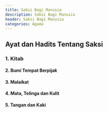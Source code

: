 ```yaml
---
title: Saksi Bagi Manusia
description: Saksi Bagi Manusia
header: Saksi Bagi Manusia
categories: Agama
---
```

## Ayat dan Hadits Tentang Saksi
<!--#### 1. Kitab-->
### 1.<a onclick="sdiv('d1');"> Kitab </a>

<div class="gdiv" id="d1" style="display:none">
<b> 1. Surat Al-Kahfi 18 : 49 </b>
<div class="ar"> 
وَوُضِعَ الْكِتَابُ فَتَرَى الْمُجْرِمِيْنَ مُشْفِقِيْنَ مِمَّا فِيْهِ وَيَقُوْلُوْنَ يَا وَيْلَتَنَا مَالِ هَذَا الْكِتَابِ لاَ يُغَادِرُ صَغِيْرَةً وَلاَ كَبِيْرَةً إِلاَّ أَحْصَاهَا وَوَجَدُوْا مَا عَمِلُوْا حَاضِرًا وَلاَ يَظْلِمُ رَبُّكَ أَحَدًا. (49)

</div>
<div class="id">
Dan diletakkanlah kitab, lalu kamu akan melihat orang-orang bersalah ketakutan terhadap apa yang (tertulis) di dalamnya, dan mereka berkata: ‘Aduhai celaka kami, kitab apakah ini yang tidak meninggalkan yang kecil dan tidak (pula) yang besar, melainkan ia mencatat semuanya.’ Dan mereka dapati apa yang telah mereka kerjakan ada (tertulis). Dan Rabbmu tidak menganiaya seorang jua pun.” (QS. Al-Kahfi: 49)
</div>


<b> 2. Surat Al-Qomar 54 : 52-53 </b>
<div class="ar"> وَكُلُّ شَيْءٍ فَعَلُوْهُ فِي الزُّبُرِ (52) وَكُلُّ صَغِيْرٍ وَكَبِيْرٍ مُسْتَطَرٌ (53)

</div>
<div class="id">
Dan segala sesuatu yang telah mereka perbuat tercatat dalam buku-buku catatan (yang ada di tangan Malaikat). Dan segala (urusan) yang kecil maupun yang besar adalah tertulis. (QS. Qomar: 52-53)
</div>

<b>3. Surat Al-Israa 17	: 13-14, 71 </b>
<div class="ar"> 
وَكُلَّ إِنسَانٍ أَلْزَمْنَاهُ طَآئِرَهُ فِي عُنُقِهِ وَنُخْرِجُ لَهُ يَوْمَ الْقِيَامَةِ كِتَاباً يَلْقَاهُ مَنشُوراً.(13)
<br />
 اقْرَأْ كَتَابَكَ كَفَى بِنَفْسِكَ الْيَوْمَ عَلَيْكَ حَسِيباً.(14)

<br />
 يَوْمَ نَدْعُو كُلَّ أُنَاسٍ بِإِمَامِهِمْ فَمَنْ أُوتِيَ كِتَابَهُ بِيَمِينِهِ فَأُوْلَـئِكَ يَقْرَؤُونَ كِتَابَهُمْ وَلاَ يُظْلَمُونَ فَتِيلاً.(71)

</div>
<div class="id">
Dan tiap-tiap manusia itu telah Kami tetapkan amal perbuatannya (sebagaimana tetapnya kalung) pada lehernya. Dan Kami keluarkan baginya pada hari kiamat sebuah kitab yang dijumpainya terbuka.(13)<br />
Bacalah kitabmu, cukuplah dirimu sendiri pada waktu ini sebagai penghisab terhadapmu.(14)<br />
(Ingatlah) suatu hari (yang di hari itu) Kami panggil tiap umat dengan pemimpinnya; dan barang siapa yang diberikan kitab amalannya di tangan kanannya maka mereka ini akan membaca kitabnya itu, dan mereka tidak dianiaya sedikit pun."(71)
</div>


<b>4. Surat Al-Mu'minuun 23 : 62 </b>
<div class="ar"> 
وَلَا نُكَلِّفُ نَفْساً إِلَّا وُسْعَهَا وَلَدَيْنَا كِتَابٌ يَنطِقُ بِالْحَقِّ وَهُمْ لَا يُظْلَمُونَ.(62)
</div>
<div class="id">
Kami tiada membebani seseorang melainkan menurut kesanggupannya, dan pada sisi Kami ada suatu kitab yang membicarakan kebenaran, dan mereka tidak dianiaya.(62)
</div>


<b>5. Surat Yaasiin 36 : 12 </b>
<div class="ar"> 
 إِنَّا نَحْنُ نُحْيِي الْمَوْتَى وَنَكْتُبُ مَا قَدَّمُوا وَآثَارَهُمْ وَكُلَّ شَيْءٍ أحْصَيْنَاهُ فِي إِمَامٍ مُبِينٍ.(12)
</div>
<div class="id">
Sesungguhnya Kami menghidupkan orang-orang mati dan Kami menuliskan apa yang telah mereka kerjakan dan bekas-bekas yang mereka tinggalkan. Dan segala sesuatu Kami kumpulkan dalam Kitab Induk yang nyata (Lauh Mahfuzh).(12)
</div>

<b>6. Surat Az-Zumar 39 : 69</b>
<div class="ar"> 
وَأَشْرَقَتِ الْأَرْضُ بِنُورِ رَبِّهَا وَوُضِعَ الْكِتَابُ وَجِيءَ بِالنَّبِيِّينَ وَالشُّهَدَاء وَقُضِيَ بَيْنَهُم بِالْحَقِّ وَهُمْ لَا يُظْلَمُونَ(69)
</div>
<div class="id">
Dan terang benderanglah bumi (padang mahsyar) dengan cahaya (keadilan) Tuhannya; dan diberikanlah buku (perhitungan perbuatan masing-masing) dan didatangkanlah para nabi dan saksi-saksi dan diberi keputusan di antara mereka dengan adil, sedang mereka tidak dirugikan.(69)
</div>

<b>7. Surat Al-Jaatsiyah 45 : 28-29</b>
<div class="ar"> 
وَتَرَى كُلَّ أُمَّةٍ جَاثِيَةً كُلُّ أُمَّةٍ تُدْعَى إِلَى كِتَابِهَا الْيَوْمَ تُجْزَوْنَ مَا كُنتُمْ تَعْمَلُونَ.(28)
<br />
هَذَا كِتَابُنَا يَنطِقُ عَلَيْكُم بِالْحَقِّ إِنَّا كُنَّا نَسْتَنسِخُ مَا كُنتُمْ تَعْمَلُونَ.(29)
</div>
<div class="id">
Dan (pada hari itu) kamu lihat tiap-tiap umat berlutut. Tiap-tiap umat dipanggil untuk (melihat) buku catatan amalnya. Pada hari itu kamu diberi balasan terhadap apa yang telah kamu kerjakan.(28)<br />
(Allah berfirman): "Inilah kitab (catatan) Kami yang menuturkan terhadapmu dengan benar. Sesungguhnya Kami telah menyuruh mencatat apa yang telah kamu kerjakan".(29)
</div>

<b>8. Surat Al-Haaqqah 69 : 19, 25 </b>
<div class="ar"> 
 فَأَمَّا مَنْ أُوتِيَ كِتَابَهُ بِيَمِينِهِ فَيَقُولُ هَاؤُمُ اقْرَؤُوا كِتَابِيهْ.(19)
<br />
 وَأَمَّا مَنْ أُوتِيَ كِتَابَهُ بِشِمَالِهِ فَيَقُولُ يَا لَيْتَنِي لَمْ أُوتَ كِتَابِيهْ.(25)
</div>
<div class="id">
Adapun orang-orang yang diberikan kepadanya kitabnya dari sebelah kanannya, maka dia berkata: "Ambillah, bacalah kitabku (ini)".(19)
<br />
Adapun orang yang diberikan kepadanya kitabnya dari sebelah kirinya, maka dia berkata: "Wahai alangkah baiknya kiranya tidak diberikan kepadaku kitabku (ini).(25)
</div>

<b>9. Surat Al-Muddatstsir 74 : 52 </b>
<div class="ar"> 
بَلْ يُرِيدُ كُلُّ امْرِئٍ مِّنْهُمْ أَن يُؤْتَى صُحُفاً مُّنَشَّرَةً.(52)
</div>
<div class="id">
Bahkan tiap-tiap orang dari mereka berkehendak supaya diberikan kepadanya lembaran-lembaran yang terbuka.(52)
</div>

<b>10. Surat An-Naba' 78 : 29</b>
<div class="ar"> 
وَكُلَّ شَيْءٍ أَحْصَيْنَاهُ كِتَاباً.(29)
</div>
<div class="id">
Dan segala sesuatu telah Kami catat dalam suatu kitab.(29)

</div>

<b>11. Surat At-Takwiir 81 : 10 </b>
<div class="ar"> 
 وَإِذَا الصُّحُفُ نُشِرَتْ.(10)
</div>
<div class="id">
Dan apabila catatan-catatan (amal perbuatan manusia) dibuka,(10)

</div>

<b>12. Surat Al-Insyiqaaq 84 : 7, 10 </b>
<div class="ar"> 
فَأَمَّا مَنْ أُوتِيَ كِتَابَهُ بِيَمِينِهِ.(7)
<br />
وَأَمَّا مَنْ أُوتِيَ كِتَابَهُ وَرَاء ظَهْرِهِ.(10)
</div>
<div class="id">
Adapun orang yang diberikan kitabnya dari sebelah kanannya,(7)
<br />
Adapun orang-orang yang diberikan kitabnya dari belakang,(10)
</div>

</div>

<!--### 2. Bumi Tempat Berpijak-->
#### 2. <a onclick="sdiv('d2');">Bumi Tempat Berpijak </a>
<div class="gdiv" id="d2" style="display:none">
<b> 1. Surah Al-Zalzalah 99 : 4 : </b>
<div class="ar"> 
يَوْمَئِذٍ تُحَدِّثُ أَخْبَارَهَا.(4)
<br />
بِأَنَّ رَبَّكَ أَوْحَى لَهَا.(5)
</div>
<div class="id">
Pada hari itu bumi menceritakan beritanya,(4)
<br />
Karena sesungguhnya Tuhanmu telah memerintahkan (yang sedemikian itu) kepadanya.(5)
</div>

<b>2. Hadits Imam Tirmidzi	No.2353</b>
<div class="ar"> 

حَدَّثَنَا سُوَيْدُ بْنُ نَصْرٍ أَخْبَرَنَا عَبْدُ اللَّهِ بْنُ الْمُبَارَكِ أَخْبَرَنَا سَعِيدُ بْنُ أَبِي أَيُّوبَ حَدَّثَنَا يَحْيَى بْنُ أَبِي سُلَيْمَانَ عَنْ سَعِيدٍ الْمَقْبُرِيِّ عَنْ أَبِي هُرَيْرَةَ قَالَقَرَأَ رَسُولُ اللَّهِ صَلَّى اللَّهُ عَلَيْهِ وَسَلَّمَ{ يَوْمَئِذٍ تُحَدِّثُ أَخْبَارَهَا }قَالَ أَتَدْرُونَ مَا أَخْبَارُهَا قَالُوا اللَّهُ وَرَسُولُهُ أَعْلَمُ قَالَ فَإِنَّ أَخْبَارَهَا أَنْ تَشْهَدَ عَلَى كُلِّ عَبْدٍ أَوْ أَمَةٍ بِمَا عَمِلَ عَلَى ظَهْرِهَا أَنْ تَقُولَ عَمِلَ كَذَا وَكَذَا يَوْمَ كَذَا وَكَذَا قَالَ فَهَذِهِ أَخْبَارُهَاقَالَ أَبُو عِيسَى هَذَا حَدِيثٌ حَسَنٌ غَرِيبٌ.

</div>
<div class="id">
Telah menceritakan kepada kami Suwaid bin Nashr telah mengkhabarkan kepada kami Abdullah bin Al Mubarak telah mengkhabarkan kepada kami Sa'id bin Abu Ayyub telah menceritakan kepada kami Yahya bin Abu Sulaiman dari Sa'id Al Maqbari dari Abu Hurairah berkata: Rasulullah Shallallahu 'alahi wa Salam membaca: "Pada hari itu bumi menceritakan beritanya." (Al-Zalzalah: 4), belia bertanya: "Tahukah kalian apa berita-beritanya?" mereka menjawab: Allah dan rasulNya lebih tahu. Beliau bersabda: "Berita-beritanya adalah perbuatan-perbuatan yang dilakukan oleh hamba lelaki atau perempuan di atas bumi berkata: Ia melakukan ini dan ini, pada hari ini dan ini." beliau bersabda: "Itulah berita-beritanya." Berkata Abu Isa: Hadits ini hasan gharib.
</div>

</div>




<!--#### 3. Malaikat-->
#### 3. <a onclick="sdiv('d3');">Malaikat </a>
<div class="gdiv" id="d3" style="display:none">
<b> 1. Surah Qaaf 50 : 18 : </b>
<div class="ar"> 
مَا يَلْفِظُ مِن قَوْلٍ إِلَّا لَدَيْهِ رَقِيبٌ عَتِيدٌ.(18)
</div>
<div class="id">
Tiada suatu ucapanpun yang diucapkannya melainkan ada di dekatnya malaikat pengawas yang selalu hadir.(18)

</div>

<b> 2. Surah Al-Infithaar 82 : 10-11 : </b>
<div class="ar"> 
وَإِنَّ عَلَيْكُمْ لَحَافِظِينَ.(10)
<br />
كِرَاماً كَاتِبِينَ.(11)
</div>
<div class="id">
Padahal sesungguhnya bagi kamu ada (malaikat-malaikat) yang mengawasi (pekerjaanmu),(10)
<br />
Yang mulia (di sisi Allah) dan mencatat (pekerjaan-pekerjaanmu itu),
.(11)

</div>

</div>


<!--### 4. Mata, Telinga dan Kulit-->
#### 4. <a onclick="sdiv('d4');">Mata, Telinga dan Kulit </a>
<div id="d4" style="display:none">
<b> 1. Surah Fushshilat 41 :  20 - 22 </b>
<div class="ar"> 
حَتَّى إِذَا مَا جَاؤُوهَا شَهِدَ عَلَيْهِمْ سَمْعُهُمْ وَأَبْصَارُهُمْ وَجُلُودُهُمْ بِمَا كَانُوا يَعْمَلُونَ.(20)
<br />
 وَقَالُوا لِجُلُودِهِمْ لِمَ شَهِدتُّمْ عَلَيْنَا قَالُوا أَنطَقَنَا اللَّهُ الَّذِي أَنطَقَ كُلَّ شَيْءٍ وَهُوَ خَلَقَكُمْ أَوَّلَ مَرَّةٍ وَإِلَيْهِ تُرْجَعُونَ.(21)
<br />
 وَمَا كُنْتُمْ تَسْتَتِرُونَ أَنْ يَشْهَدَ عَلَيْكُمْ سَمْعُكُمْ وَلَا أَبْصَارُكُمْ وَلَا جُلُودُكُمْ وَلَكِنْ ظَنَنْتُمْ أَنَّ اللَّهَ لَا يَعْلَمُ كَثِيرًا مِمَّا تَعْمَلُونَ.(22)

</div>
<div class="id">
Sehingga apabila mereka sampai ke neraka, pendengaran, penglihatan dan kulit mereka menjadi saksi terhadap mereka tentang apa yang telah mereka kerjakan.(20)
<br />
Dan mereka berkata kepada kulit mereka: "Mengapa kamu menjadi saksi terhadap kami?" Kulit mereka menjawab: "Allah yang menjadikan segala sesuatu pandai berkata telah menjadikan kami pandai (pula) berkata, dan Dia-lah yang menciptakan kamu pada kali pertama dan hanya kepada-Nya lah kamu dikembalikan".(21)
<br />
Kamu sekali-sekali tidak dapat bersembunyi dari kesaksian pendengaran, penglihatan dan kulitmu kepadamu bahkan kamu mengira bahwa Allah tidak mengetahui kebanyakan dari apa yang kamu kerjakan.(22)
</div>
</div>

<!--#### 5. Tangan dan Kaki-->
#### 5. <a onclick="sdiv('d5');">Tangan dan Kaki </a>
<div class="gdiv" id="d5" style="display:none">
<b> 1. Surah Yaasiin 36 : 65 </b>
<div class="ar"> 
 الْيَوْمَ نَخْتِمُ عَلَى أَفْوَاهِهِمْ وَتُكَلِّمُنَا أَيْدِيهِمْ وَتَشْهَدُ أَرْجُلُهُمْ بِمَا كَانُوا يَكْسِبُونَ.(65)
</div>
<div class="id">
Pada hari ini Kami tutup mulut mereka; dan berkatalah kepada Kami tangan mereka dan memberi kesaksianlah kaki mereka terhadap apa yang dahulu mereka usahakan.(65)

</div>
</div>


<!--#### 2. <a onclick="sdiv('d2');">Bumi Tempat Berpijak </a>-->
<!--<div class="gdiv" id="d2" style="display:none">-->
<!--<h4> Hadits Imam  : </h4>-->
<!--<div class="ar"> -->

<!--</div>-->
<!--<div class="id">-->

<!--</div>-->
<!--</div>-->
<!--<hr />-->


<!--#### 5. <a onclick="sdiv('d?');"> ... judul ... </a>-->
<!--<div id="d?" style="display:none">-->
<!--<b> Hadits Imam  : </b>-->
<!--<div class="ar"> -->
<!--.....-->
<!--</div>-->
<!--<div class="id">-->
<!--...-->
<!--</div>-->
<!--</div>-->
<!--<hr />-->


<!--<b> </b>-->
<!--<div class="ar"> -->
<!--.....-->
<!--</div>-->
<!--<div class="id">-->
<!--...-->
<!--</div>-->

